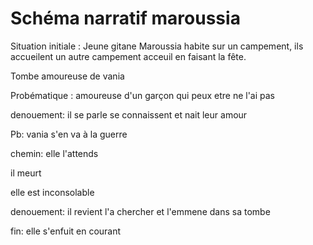 # Schéma narratif maroussia
<p> 
Situation initiale : Jeune gitane Maroussia habite sur un campement, ils accueilent un autre campement acceuil en faisant la fête. 
<p> Tombe amoureuse de vania
<p> Probématique : amoureuse d'un garçon qui peux etre ne l'ai pas
<p> denouement: il se parle se connaissent et nait leur amour
<p> Pb: vania s'en va à la guerre
<p> chemin: elle l'attends
<p> il meurt
<p> elle est inconsolable
<p> denouement: il revient l'a chercher et l'emmene dans sa tombe
<p> fin: elle s'enfuit en courant
